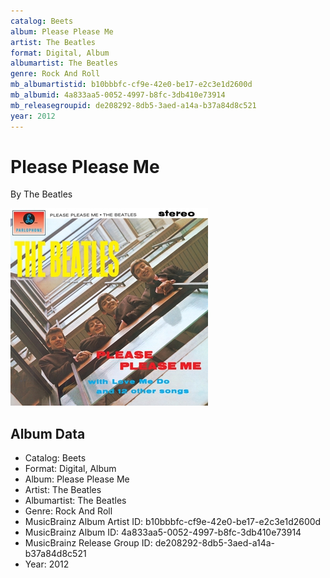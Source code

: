 ```yaml
---
catalog: Beets
album: Please Please Me
artist: The Beatles
format: Digital, Album
albumartist: The Beatles
genre: Rock And Roll
mb_albumartistid: b10bbbfc-cf9e-42e0-be17-e2c3e1d2600d
mb_albumid: 4a833aa5-0052-4997-b8fc-3db410e73914
mb_releasegroupid: de208292-8db5-3aed-a14a-b37a84d8c521
year: 2012
---
```


# Please Please Me

By The Beatles

![](../../assets/beetscovers/The_Beatles-Please_Please_Me.jpg)

## Album Data

- Catalog: Beets
- Format: Digital, Album
- Album: Please Please Me
- Artist: The Beatles
- Albumartist: The Beatles
- Genre: Rock And Roll
- MusicBrainz Album Artist ID: b10bbbfc-cf9e-42e0-be17-e2c3e1d2600d
- MusicBrainz Album ID: 4a833aa5-0052-4997-b8fc-3db410e73914
- MusicBrainz Release Group ID: de208292-8db5-3aed-a14a-b37a84d8c521
- Year: 2012


